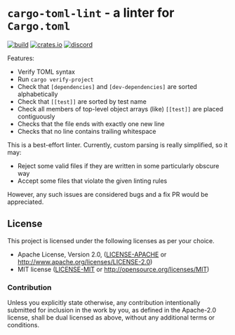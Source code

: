 # `cargo-toml-lint` - a linter for `Cargo.toml`

[![build](https://github.com/FuelLabs/cargo-toml-lint/actions/workflows/ci.yml/badge.svg)](https://github.com/FuelLabs/cargo-toml-lint/actions/workflows/ci.yml)
[![crates.io](https://img.shields.io/crates/v/cargo-toml-lint?label=latest)](https://crates.io/crates/cargo-toml-lint)
[![discord](https://img.shields.io/badge/chat%20on-discord-orange?&logo=discord&logoColor=ffffff&color=7389D8&labelColor=6A7EC2)](https://discord.gg/xfpK4Pe)

Features:

- Verify TOML syntax
- Run `cargo verify-project`
- Check that `[dependencies]` and `[dev-dependencies]` are sorted alphabetically
- Check that `[[test]]` are sorted by test name
- Check all members of top-level object arrays (like) `[[test]]` are placed contiguously
- Checks that the file ends with exactly one new line
- Checks that no line contains trailing whitespace

This is a best-effort linter. Currently, custom parsing is really simplified, so it may:

- Reject some valid files if they are written in some particularly obscure way
- Accept some files that violate the given linting rules

However, any such issues are considered bugs and a fix PR would be appreciated.

## License

This project is licensed under the following licenses as per your choice.

- Apache License, Version 2.0, ([LICENSE-APACHE](LICENSE-APACHE) or <http://www.apache.org/licenses/LICENSE-2.0>)
- MIT license ([LICENSE-MIT](LICENSE-MIT) or <http://opensource.org/licenses/MIT>)

### Contribution

Unless you explicitly state otherwise, any contribution intentionally submitted
for inclusion in the work by you, as defined in the Apache-2.0 license, shall be dual licensed as above, without any
additional terms or conditions.
